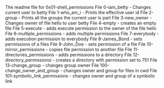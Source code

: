 The readme file for 0x01-shell_permissions
File 0-iam_betty - Changes current user to betty
File 1-who_am_i - Prints the effective user id
File 2-group - Prints all the groups the current user is part
File 3-new_owner - Changes owner of file hello to user betty
File 4-empty - creates an empty file
File 5-execute - adds execute permission to the owner of the file hello
File 6-multiple_permissions - adds multiple permissions
File 7-everybody - adds execution permission to everybody
File 8-James_Bond - sets permissions of a files
File 9-John_Doe - sets permission of a file
File 10-mirror_permissions - copies file permission to another file
File 11-directories_permissions - adds permissions to a directory
File 12-directory_permissionsi - creates a directory with permission set to 751
File 13-change_group - changes group owner
File 100-change_owner_and_group - changes owner and group for files in cwd
File 101-symbolic_link_permissions - changes owner and group of a symbolic link
